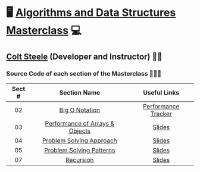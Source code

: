 # 🖥️ [Algorithms and Data Structures Masterclass](https://www.udemy.com/course/js-algorithms-and-data-structures-masterclass) 💻

## [Colt Steele](https://www.linkedin.com/in/coltsteele) (Developer and Instructor) 👨‍🏫

### Source Code of each section of the Masterclass 👨🏽‍💻

| Sect # |                                              Section Name                                              |                               Useful Links                               |
| :----: | :----------------------------------------------------------------------------------------------------: | :----------------------------------------------------------------------: |
|   02   |              [Big O Notation](https://github.com/ajfm88/dsa/tree/main/02-big-o-notation)               | [Performance Tracker](https://rithmschool.github.io/function-timer-demo) |
|   03   | [Performance of Arrays & Objects](https://github.com/ajfm88/dsa/tree/main/05-problem-solving-patterns) | [Slides](https://cs.slides.com/colt_steele/built-in-data-structures-25)  |
|   04   |            [Problem Solving Approach](https://github.com/ajfm88/dsa/tree/main/07-recursion)            |   [Slides](https://cs.slides.com/colt_steele/problem-solving-patterns)   |
|   05   |    [Problem Solving Patterns](https://github.com/ajfm88/dsa/tree/main/05-problem-solving-patterns)     |   [Slides](https://cs.slides.com/colt_steele/problem-solving-patterns)   |
|   07   |                   [Recursion](https://github.com/ajfm88/dsa/tree/main/07-recursion)                    |   [Slides](https://cs.slides.com/colt_steele/searching-algorithms-22)    |
